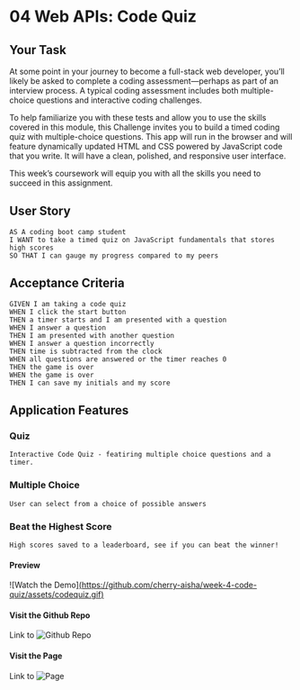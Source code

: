 # 04 Web APIs: Code Quiz

## Your Task

At some point in your journey to become a full-stack web developer, you’ll likely be asked to complete a coding assessment&mdash;perhaps as part of an interview process. A typical coding assessment includes both multiple-choice questions and interactive coding challenges. 

To help familiarize you with these tests and allow you to use the skills covered in this module, this Challenge invites you to build a timed coding quiz with multiple-choice questions. This app will run in the browser and will feature dynamically updated HTML and CSS powered by JavaScript code that you write. It will have a clean, polished, and responsive user interface. 

This week’s coursework will equip you with all the skills you need to succeed in this assignment.

## User Story

```
AS A coding boot camp student
I WANT to take a timed quiz on JavaScript fundamentals that stores high scores
SO THAT I can gauge my progress compared to my peers
```

## Acceptance Criteria

```
GIVEN I am taking a code quiz
WHEN I click the start button
THEN a timer starts and I am presented with a question
WHEN I answer a question
THEN I am presented with another question
WHEN I answer a question incorrectly
THEN time is subtracted from the clock
WHEN all questions are answered or the timer reaches 0
THEN the game is over
WHEN the game is over
THEN I can save my initials and my score
```

## Application Features

### Quiz
```
Interactive Code Quiz - featiring multiple choice questions and a timer.
```
### Multiple Choice
```
User can select from a choice of possible answers
```
### Beat the Highest Score
```
High scores saved to a leaderboard, see if you can beat the winner!
```
#### Preview
![Watch the Demo][(https://github.com/cherry-aisha/week-4-code-quiz/assets/codequiz.gif)](https://github.com/cherry-aisha/week-4-code-quiz/blob/main/assets/codequiz.gif)

#### Visit the Github Repo
Link to ![Github Repo](https://github.com/cherry-aisha/week-4-code-quiz)

#### Visit the Page
Link to ![Page](https://cherry-aisha.github.io/week-4-code-quiz/)
